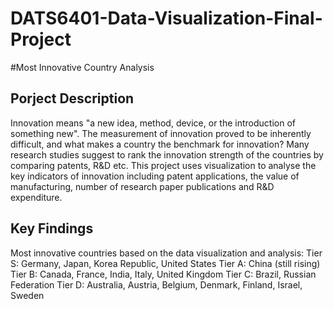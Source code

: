 # DATS6401-Data-Visualization-Final-Project
#Most Innovative Country Analysis

## Porject Description
Innovation means "a new idea, method, device, or the introduction of something new". The measurement of innovation proved to be inherently difficult, and what makes a country the benchmark for innovation? Many research studies suggest to rank the innovation strength of the countries by comparing patents, R&D etc. This project uses visualization to analyse the key indicators of innovation including patent applications, the value of manufacturing, number of research paper publications and R&D expenditure. 

## Key Findings
Most innovative countries based on the data visualization and analysis:
Tier S: Germany, Japan, Korea Republic, United States
Tier A: China (still rising)
Tier B: Canada, France, India, Italy, United Kingdom
Tier C: Brazil, Russian Federation
Tier D: Australia, Austria, Belgium, Denmark, Finland, Israel, Sweden
